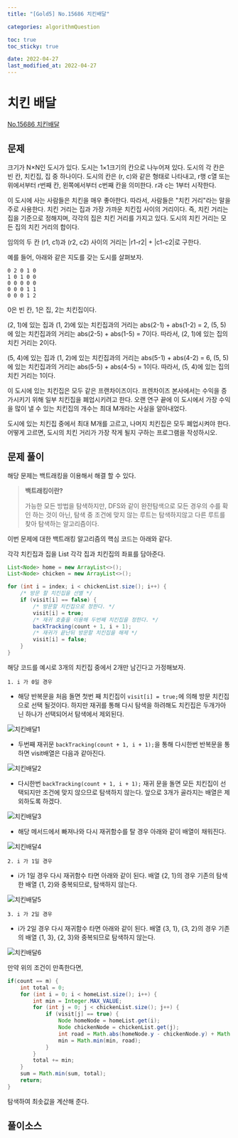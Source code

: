 ```yaml
---
title: "[Gold5] No.15686 치킨배달"

categories: algorithmQuestion

toc: true
toc_sticky: true

date: 2022-04-27
last_modified_at: 2022-04-27
---
```


# 치킨 배달

[No.15686 치킨배달](https://www.acmicpc.net/problem/15686)

## 문제

크기가 N×N인 도시가 있다. 도시는 1×1크기의 칸으로 나누어져 있다. 도시의 각 칸은 빈 칸, 치킨집, 집 중 하나이다. 도시의 칸은 (r, c)와 같은 형태로 나타내고, r행 c열 또는 위에서부터 r번째 칸, 왼쪽에서부터 c번째 칸을 의미한다. r과 c는 1부터 시작한다.

이 도시에 사는 사람들은 치킨을 매우 좋아한다. 따라서, 사람들은 "치킨 거리"라는 말을 주로 사용한다. 치킨 거리는 집과 가장 가까운 치킨집 사이의 거리이다. 즉, 치킨 거리는 집을 기준으로 정해지며, 각각의 집은 치킨 거리를 가지고 있다. 도시의 치킨 거리는 모든 집의 치킨 거리의 합이다.

임의의 두 칸 (r1, c1)과 (r2, c2) 사이의 거리는 |r1-r2| + |c1-c2|로 구한다.

예를 들어, 아래와 같은 지도를 갖는 도시를 살펴보자.
```text
0 2 0 1 0
1 0 1 0 0
0 0 0 0 0
0 0 0 1 1
0 0 0 1 2
```
0은 빈 칸, 1은 집, 2는 치킨집이다.

(2, 1)에 있는 집과 (1, 2)에 있는 치킨집과의 거리는 abs(2-1) + abs(1-2) = 2, (5, 5)에 있는 치킨집과의 거리는 abs(2-5) + abs(1-5) = 7이다. 따라서, (2, 1)에 있는 집의 치킨 거리는 2이다.

(5, 4)에 있는 집과 (1, 2)에 있는 치킨집과의 거리는 abs(5-1) + abs(4-2) = 6, (5, 5)에 있는 치킨집과의 거리는 abs(5-5) + abs(4-5) = 1이다. 따라서, (5, 4)에 있는 집의 치킨 거리는 1이다.

이 도시에 있는 치킨집은 모두 같은 프랜차이즈이다. 프렌차이즈 본사에서는 수익을 증가시키기 위해 일부 치킨집을 폐업시키려고 한다. 오랜 연구 끝에 이 도시에서 가장 수익을 많이 낼 수 있는  치킨집의 개수는 최대 M개라는 사실을 알아내었다.

도시에 있는 치킨집 중에서 최대 M개를 고르고, 나머지 치킨집은 모두 폐업시켜야 한다. 어떻게 고르면, 도시의 치킨 거리가 가장 작게 될지 구하는 프로그램을 작성하시오.

## 문제 풀이

해당 문제는 백트래킹을 이용해서 해결 할 수 있다.

> **백트래킹이란?**  
> 
> 가능한 모든 방법을 탐색하지만, DFS와 같이 완전탐색으로 모든 경우의 수를 확인 하는 것이 아닌, 탐색 중 조건에 맞지 않는 루트는 탐색하지않고 다른 루트를 찾아 탐색하는 알고리즘이다.

이번 문제에 대한 백트래킹 알고리즘의 핵심 코드는 아래와 같다.

각각 치킨집과 집을 List 각각 집과 치킨집의 좌표를 담아준다.

```java
List<Node> home = new ArrayList<>();
List<Node> chicken = new ArrayList<>();
```

```java
for (int i = index; i < chickenList.size(); i++) {
    /* 방문 할 치킨집을 선별 */
    if (visit[i] == false) {
        /* 방문할 치킨집으로 정한다. */
        visit[i] = true;
        /* 재귀 호출을 이용해 두번째 치킨집을 정한다. */
        backTracking(count + 1, i + 1);
        /* 재귀가 끝난뒤 방문할 치킨집을 해제 */
        visit[i] = false;
    }
}
```

해당 코드를 예시로 3개의 치킨집 중에서 2개만 남긴다고 가정해보자.

`1. i 가 0일 경우` 

- 해당 반복문을 처음 돌면 첫번 째 치킨집이 `visit[i] = true;`에 의해 방문 치킨집으로 선택 될것이다. 하지만 재귀를 통해 다시 탐색을 하려해도 치킨집은 두개가아닌 하나가 선택되어서 탐색에서 제외된다.

![치킨배달1]({{site.url}}/assets/image/2022/2022-04-27/chicken1.PNG)

- 두번째 재귀문 `backTracking(count + 1, i + 1);`을 통해 다시한번 반복문을 통하면 visit배열은 다음과 같아진다.

![치킨배달2]({{site.url}}/assets/image/2022/2022-04-27/chicken2.PNG)

- 다시한번 `backTracking(count + 1, i + 1);` 재귀 문을 돌면 모든 치킨집이 선택되지만 조건에 맞지 않으므로 탐색하지 않는다. 앞으로 3개가 골라지는 배열은 제외하도록 하겠다.

![치킨배달3]({{site.url}}/assets/image/2022/2022-04-27/chicken3.PNG)

- 해당 메서드에서 빠져나와 다시 재귀함수를 탈 경우 아래와 같이 배열이 채워진다.

![치킨배달4]({{site.url}}/assets/image/2022/2022-04-27/chicken4.png)

`2. i 가 1일 경우` 

- i가 1일 경우 다시 재귀함수 타면 아래와 같이 된다. 배열 {2, 1}의 경우 기존의 탐색한 배열 {1, 2}와 중복되므로, 탐색하지 않는다. 

![치킨배달5]({{site.url}}/assets/image/2022/2022-04-27/chicken5.png)

`3. i 가 2일 경우`

- i가 2일 경우 다시 재귀함수 타면 아래와 같이 된다. 배열 {3, 1}, {3, 2}의 경우 기존의 배열 {1, 3}, {2, 3}와 중복되므로 탐색하지 않는다.

![치킨배달6]({{site.url}}/assets/image/2022/2022-04-27/chicken6.png)

만약 위의 조건이 만족한다면, 

```java
if(count == m) {
    int total = 0;
    for (int i = 0; i < homeList.size(); i++) {
        int min = Integer.MAX_VALUE;
        for (int j = 0; j < chickenList.size(); j++) {
            if (visit[j] == true) {
                Node homeNode = homeList.get(i);
                Node chickenNode = chickenList.get(j);
                int road = Math.abs(homeNode.y - chickenNode.y) + Math.abs(homeNode.x - chickenNode.x);
                min = Math.min(min, road);
            }
        }
        total += min;
    }
    sum = Math.min(sum, total);
    return;
}
```

탐색하여 최솟값을 계산해 준다.

## 풀이소스

<script src="https://gist.github.com/dh37789/181a10160f1ea9ea233b1026a49e6d45.js"></script>